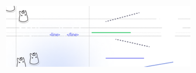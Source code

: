 <a href="https://cesarbrandon.vercel.app/" target="_blank">
<picture>
  <source media="(prefers-color-scheme: dark)" srcset="https://github.com/cesar-brandon/cesarbrandon-homepage/blob/main/public/screenshots/twitter-header-dark.png">
  <source media="(prefers-color-scheme: light)" srcset="https://github.com/cesar-brandon/cesarbrandon-homepage/blob/main/public/screenshots/twitter.header.png">
  <img alt="Shows a black logo in light color mode and a white one in dark color mode." src="https://github.com/cesar-brandon/cesarbrandon-homepage/blob/main/public/screenshots/twitter-header-dark.png">
</picture>
</a>
